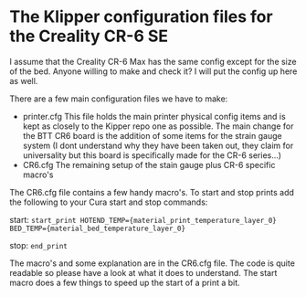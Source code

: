 # The Klipper configuration files for the Creality CR-6 SE
I assume that the Creality CR-6 Max has the same config except for the size of the bed. Anyone willing to make and check it? I will put the config up here as well.

There are a few main configuration files we have to make:
* printer.cfg
    This file holds the main printer physical config items and is kept as closely to the Kipper repo one as possible. The main change for the BTT CR6 board is the addition of some items for the strain gauge system (I dont understand why they have been taken out, they claim for universality but this board is specifically made for the CR-6 series...)
* CR6.cfg
    The remaining setup of the stain gauge plus CR-6 specific macro's

The CR6.cfg file contains a few handy macro's. To start and stop prints add the following to your Cura start and stop commands:

start:
`start_print HOTEND_TEMP={material_print_temperature_layer_0} BED_TEMP={material_bed_temperature_layer_0}`

stop:
`end_print`

The macro's and some explanation are in the CR6.cfg file. The code is quite readable so please have a look at what it does to understand.
The start macro does a few things to speed up the start of a print a bit.

